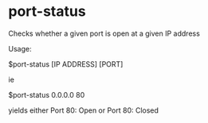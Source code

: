 # port-status
Checks whether a given port is open at a given IP address

Usage:

$port-status [IP ADDRESS] [PORT]

ie

$port-status 0.0.0.0 80

yields either
Port 80: Open
or
Port 80: Closed
